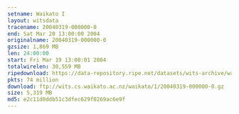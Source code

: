 ```yaml
---
setname: Waikato I
layout: witsdata
tracename: 20040319-000000-0
end: Sat Mar 20 13:00:00 2004
originalname: 20040319-000000-0
gzsize: 1,869 MB
len: 24:00:00
start: Fri Mar 19 13:00:01 2004
totalwirelen: 30,559 MB
ripedownload: https://data-repository.ripe.net/datasets/wits-archive/waikato/1/20040319-000000-0.gz
pkts: 74 million
download: ftp://wits.cs.waikato.ac.nz/waikato/1/20040319-000000-0.gz
size: 5,319 MB
md5: e2c11d0ddb51c3dfec629f0269ac6e9f
---
```


